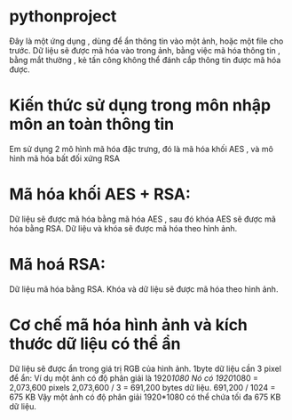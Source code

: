 # pythonproject
Đây là một ứng dụng , dùng để ẩn thông tin vào một ảnh, hoặc một file cho trước. Dữ liệu sẽ được mã hóa vào trong ảnh, bằng việc mã hóa thông tin , bằng mắt thường , kẻ tấn công không 
thể đánh cắp thông tin được mã hóa được. 
# Kiến thức sử dụng trong môn nhập môn an toàn thông tin
Em sử dụng 2 mô hình mã hóa đặc trưng, đó là mã hóa khối AES , và mô hình mã hóa bất đối xứng RSA
# Mã hóa khối AES + RSA:
Dữ liệu sẽ được mã hóa bằng mã hóa AES , sau đó khóa AES sẽ được mã hóa bằng RSA. Dữ liệu và khóa sẽ được mã hóa theo hình ảnh.
# Mã hoá RSA: 
Dữ liệu mã hóa bằng RSA. Khóa và dữ liệu sẽ được mã hóa theo hình ảnh.

# Cơ chế mã hóa hình ảnh và kích thước dữ liệu có thể ẩn
Dữ liệu sẽ được ẩn trong giá trị RGB của hình ảnh. 1byte dữ liệu cần 3 pixel để ẩn:
Ví dụ một ảnh có độ phân giải là 1920*1080 
Nó có 1920*1080 = 2,073,600 pixels
2,073,600 / 3 = 691,200 bytes dữ liệu.
691,200 / 1024 = 675 KB
Vậy một ảnh có độ phân giải 1920*1080 có thể chứa tối đa 675 KB dữ liệu.

